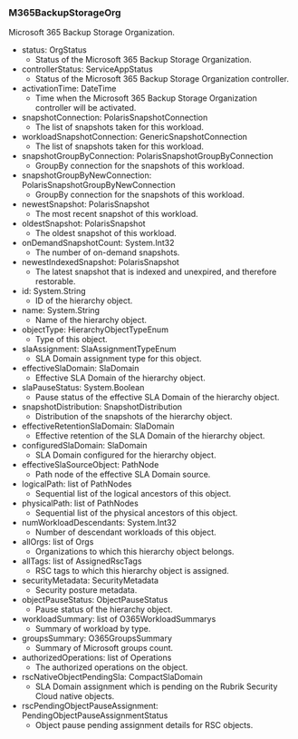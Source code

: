### M365BackupStorageOrg
Microsoft 365 Backup Storage Organization.

- status: OrgStatus
  - Status of the Microsoft 365 Backup Storage Organization.
- controllerStatus: ServiceAppStatus
  - Status of the Microsoft 365 Backup Storage Organization controller.
- activationTime: DateTime
  - Time when the Microsoft 365 Backup Storage Organization controller will be activated.
- snapshotConnection: PolarisSnapshotConnection
  - The list of snapshots taken for this workload.
- workloadSnapshotConnection: GenericSnapshotConnection
  - The list of snapshots taken for this workload.
- snapshotGroupByConnection: PolarisSnapshotGroupByConnection
  - GroupBy connection for the snapshots of this workload.
- snapshotGroupByNewConnection: PolarisSnapshotGroupByNewConnection
  - GroupBy connection for the snapshots of this workload.
- newestSnapshot: PolarisSnapshot
  - The most recent snapshot of this workload.
- oldestSnapshot: PolarisSnapshot
  - The oldest snapshot of this workload.
- onDemandSnapshotCount: System.Int32
  - The number of on-demand snapshots.
- newestIndexedSnapshot: PolarisSnapshot
  - The latest snapshot that is indexed and unexpired, and therefore restorable.
- id: System.String
  - ID of the hierarchy object.
- name: System.String
  - Name of the hierarchy object.
- objectType: HierarchyObjectTypeEnum
  - Type of this object.
- slaAssignment: SlaAssignmentTypeEnum
  - SLA Domain assignment type for this object.
- effectiveSlaDomain: SlaDomain
  - Effective SLA Domain of the hierarchy object.
- slaPauseStatus: System.Boolean
  - Pause status of the effective SLA Domain of the hierarchy object.
- snapshotDistribution: SnapshotDistribution
  - Distribution of the snapshots of the hierarchy object.
- effectiveRetentionSlaDomain: SlaDomain
  - Effective retention of the SLA Domain of the hierarchy object.
- configuredSlaDomain: SlaDomain
  - SLA Domain configured for the hierarchy object.
- effectiveSlaSourceObject: PathNode
  - Path node of the effective SLA Domain source.
- logicalPath: list of PathNodes
  - Sequential list of the logical ancestors of this object.
- physicalPath: list of PathNodes
  - Sequential list of the physical ancestors of this object.
- numWorkloadDescendants: System.Int32
  - Number of descendant workloads of this object.
- allOrgs: list of Orgs
  - Organizations to which this hierarchy object belongs.
- allTags: list of AssignedRscTags
  - RSC tags to which this hierarchy object is assigned.
- securityMetadata: SecurityMetadata
  - Security posture metadata.
- objectPauseStatus: ObjectPauseStatus
  - Pause status of the hierarchy object.
- workloadSummary: list of O365WorkloadSummarys
  - Summary of workload by type.
- groupsSummary: O365GroupsSummary
  - Summary of Microsoft groups count.
- authorizedOperations: list of Operations
  - The authorized operations on the object.
- rscNativeObjectPendingSla: CompactSlaDomain
  - SLA Domain assignment which is pending on the Rubrik Security Cloud native objects.
- rscPendingObjectPauseAssignment: PendingObjectPauseAssignmentStatus
  - Object pause pending assignment details for RSC objects.
